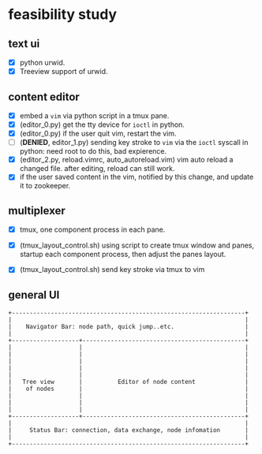 # feasibility study

## text ui

* [x] python urwid.
* [x] Treeview support of urwid.

## content editor

* [x] embed a `vim` via python script in a tmux pane.
* [x] (editor_0.py) get the tty device for `ioctl` in python.
* [x] (editor_0.py) if the user quit vim, restart the vim.
* [ ] (**DENIED**, editor_1.py) sending key stroke to `vim` via the `ioctl` syscall in python: need root to do this, bad expierence.
* [x] (editor_2.py, reload.vimrc, auto_autoreload.vim) vim auto reload a changed file. after editing, reload can still work.
* [x] if the user saved content in the vim, notified by this change, and update it to zookeeper.

## multiplexer

* [x] tmux, one component process in each pane.
* [x] (tmux_layout_control.sh) using script to create tmux window and panes, startup each component process, then adjust the panes layout.
* [x] (tmux_layout_control.sh) send key stroke via tmux to vim


## general UI

```text
+------------------------------------------------------------------+
|                                                                  |
|    Navigator Bar: node path, quick jump..etc.                    |
|                                                                  |
+-------------------+----------------------------------------------+
|                   |                                              |
|                   |                                              |
|                   |                                              |
|                   |                                              |
|                   |                                              |
|   Tree view       |          Editor of node content              |
|    of nodes       |                                              |
|                   |                                              |
|                   |                                              |
|                   |                                              |
+-------------------+----------------------------------------------+
|                                                                  |
|     Status Bar: connection, data exchange, node infomation       |
|                                                                  |
+------------------------------------------------------------------+
```